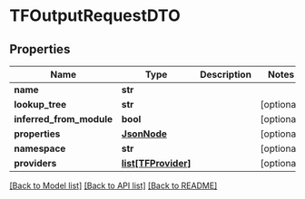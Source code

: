 # TFOutputRequestDTO

## Properties
Name | Type | Description | Notes
------------ | ------------- | ------------- | -------------
**name** | **str** |  | 
**lookup_tree** | **str** |  | [optional] 
**inferred_from_module** | **bool** |  | [optional] 
**properties** | [**JsonNode**](JsonNode.md) |  | [optional] 
**namespace** | **str** |  | [optional] 
**providers** | [**list[TFProvider]**](TFProvider.md) |  | [optional] 

[[Back to Model list]](../README.md#documentation-for-models) [[Back to API list]](../README.md#documentation-for-api-endpoints) [[Back to README]](../README.md)

